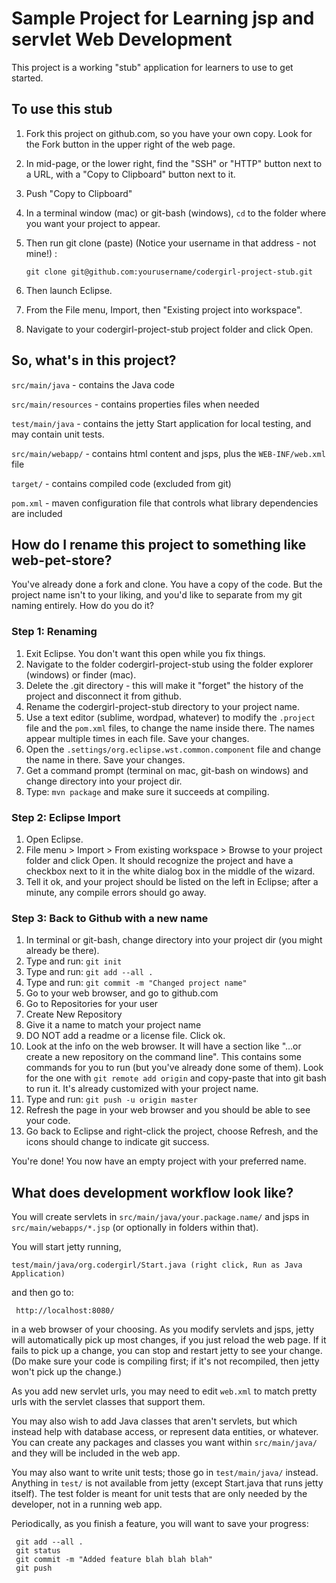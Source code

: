 # Sample Project for Learning jsp and servlet Web Development

This project is a working "stub" application for learners to use to get 
started.  

## To use this stub

1. Fork this project on github.com, so you have your own copy.
Look for the Fork button in the upper right of the web page.
2. In mid-page, or the lower right, find the "SSH" or "HTTP" button
next to a URL, with a "Copy to Clipboard" button next to it.
3. Push "Copy to Clipboard"
4. In a terminal window (mac) or git-bash (windows), `cd` to
the folder where you want your project to appear.
5. Then run git clone (paste) (Notice your username in that address - not mine!) :

     `git clone git@github.com:yourusername/codergirl-project-stub.git`

6. Then launch Eclipse.
7. From the File menu, Import, then "Existing project into workspace".
8. Navigate to your codergirl-project-stub project folder and click Open.

## So, what's in this project?

`src/main/java` - contains the Java code

`src/main/resources` - contains properties files when needed

`test/main/java` - contains the jetty Start application for local testing, and may contain unit tests.

`src/main/webapp/` - contains html content and jsps, plus the `WEB-INF/web.xml` file

`target/` - contains compiled code (excluded from git)

`pom.xml` - maven configuration file that controls what library dependencies are included


## How do I rename this project to something like web-pet-store?

You've already done a fork and clone.  You have a copy of the code.  But the project name
isn't to your liking, and you'd like to separate from my git naming entirely.  How do you
do it?

### Step 1: Renaming
1. Exit Eclipse.  You don't want this open while you fix things.
2. Navigate to the folder codergirl-project-stub using the folder explorer (windows) or finder (mac).
3. Delete the .git directory - this will make it "forget" the history of the project and disconnect
it from github.
4. Rename the codergirl-project-stub directory to your project name.
5. Use a text editor (sublime, wordpad, whatever) to modify the `.project` file and the `pom.xml` files,
to change the name inside there.  The names appear multiple times in each file. Save your changes.
6. Open the `.settings/org.eclipse.wst.common.component` file and change the name in there. Save your changes.
7. Get a command prompt (terminal on mac, git-bash on windows) and change directory into your project dir.
8. Type: `mvn package` and make sure it succeeds at compiling.

### Step 2: Eclipse Import

1. Open Eclipse.
2. File menu > Import > From existing workspace > Browse to your project folder and click Open.  It should
recognize the project and have a checkbox next to it in the white dialog box in the middle of the wizard.
3. Tell it ok, and your project should be listed on the left in Eclipse; after a minute, any compile errors
should go away.

### Step 3: Back to Github with a new name

1. In terminal or git-bash, change directory into your project dir (you might already be there).
2. Type and run: `git init`
3. Type and run: `git add --all .`
4. Type and run: `git commit -m "Changed project name"`
5. Go to your web browser, and go to github.com
6. Go to Repositories for your user
7. Create New Repository
8. Give it a name to match your project name
9. DO NOT add a readme or a license file.  Click ok.
10. Look at the info on the web browser.  It will have a section like "…or create a new repository on the command line".
This contains some commands for you to run (but you've already done some of them).  Look for the one with `git remote add origin`
and copy-paste that into git bash to run it.  It's already customized with your project name.
11. Type and run: `git push -u origin master`
12. Refresh the page in your web browser and you should be able to see your code.
13. Go back to Eclipse and right-click the project, choose Refresh, and the icons should change to indicate git success.

You're done!  You now have an empty project with your preferred name.


## What does development workflow look like?

You will create servlets in `src/main/java/your.package.name/` and jsps in `src/main/webapps/*.jsp` (or
optionally in folders within that).  

You will start jetty running, 

    test/main/java/org.codergirl/Start.java (right click, Run as Java Application)

and then go to:

     http://localhost:8080/

in a web browser of your choosing.  As you modify servlets and jsps, jetty will automatically
pick up most changes, if you just reload the web page.  If it fails to pick up a change, you
can stop and restart jetty to see your change.  (Do make sure your code is compiling first; if
it's not recompiled, then jetty won't pick up the change.)

As you add new servlet urls, you may need to edit `web.xml` to match pretty urls with the
servlet classes that support them.

You may also wish to add Java classes that aren't servlets, but which instead help with 
database access, or represent data entities, or whatever.  You can create any packages
and classes you want within `src/main/java/` and they will be included in the web app.

You may also want to write unit tests; those go in `test/main/java/` instead.  Anything 
in `test/` is not available from jetty (except Start.java that runs jetty itself).  The
test folder is meant for unit tests that are only needed by the developer, not in a
running web app.

Periodically, as you finish a feature, you will want to save your progress:

     git add --all .
     git status
     git commit -m "Added feature blah blah blah" 
     git push

